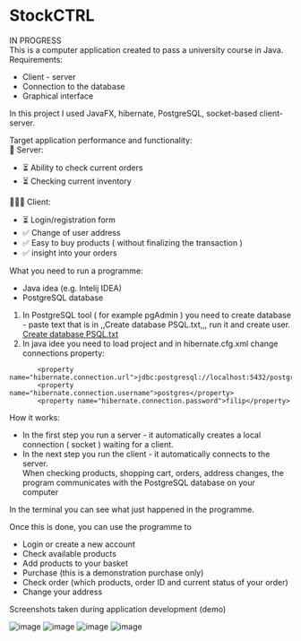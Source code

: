 # StockCTRL  
IN PROGRESS  
This is a computer application created to pass a university course in Java.  
Requirements:  
- Client - server  
- Connection to the database  
- Graphical interface  

In this project I used JavaFX, hibernate, PostgreSQL, socket-based client- server.  

Target application performance and functionality:  
💼 Server:  
- ⏳ Ability to check current orders   
- ⏳ Checking current inventory

🙋🏻‍♂️ Client:  
- ⏳ Login/registration form  
- ✅ Change of user address  
- ✅ Easy to buy products ( without finalizing the transaction )  
- ✅ insight into your orders  

What you need to run a programme:  
- Java idea (e.g. Intelij IDEA)  
- PostgreSQL database  
  
1. In PostgreSQL tool ( for example pgAdmin ) you need to create database - paste text that is in ,,Create database PSQL.txt,,, run it and create user.  
[Create database PSQL.txt](https://github.com/user-attachments/files/18719528/Create.database.PSQL.txt)  
2. In java idee you need to load project and in hibernate.cfg.xml change connections property:
 ```
        <property name="hibernate.connection.url">jdbc:postgresql://localhost:5432/postgres</property>,,  
        <property name="hibernate.connection.username">postgres</property>  
        <property name="hibernate.connection.password">filip</property>
   ```


How it works:  
- In the first step you run a server - it automatically creates a local connection ( socket ) waiting for a client.  
- In the next step you run the client - it automatically connects to the server.  
When checking products, shopping cart, orders, address changes, the program communicates with the PostgreSQL database on your computer  
  
In the terminal you can see what just happened in the programme.  
  
Once this is done, you can use the programme to  
- Login or create a new account  
- Check available products  
- Add products to your basket  
- Purchase (this is a demonstration purchase only)  
- Check order (which products, order ID and current status of your order)  
- Change your address  
  
Screenshots taken during application development (demo)  
  
![image](https://github.com/user-attachments/assets/a3558092-966c-491c-aa7c-201506159e77)
![image](https://github.com/user-attachments/assets/549e1aac-8faf-4f5a-8aa1-d2e4402dbd19)
![image](https://github.com/user-attachments/assets/7ba18ed7-f2fb-4303-a42c-171e98678262)
![image](https://github.com/user-attachments/assets/75577a6b-0abc-4522-900d-5fde32792dc4)



